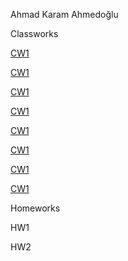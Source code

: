Ahmad Karam Ahmedoğlu

Classworks

[CW1](https://github.com/Ahmadkaramahmedoglu1/AdvancedPrograming/blob/main/CW%231%20--%20Browser%20tools/a.html)

[CW1](https://github.com/Ahmadkaramahmedoglu1/AdvancedPrograming/blob/main/CW%232%20--%20Objects%20and%20Arrays/cw2.PNG)

[CW1](https://github.com/Ahmadkaramahmedoglu1/AdvancedPrograming/blob/main/CW%233%20--%20Text%20to%20Objects/cw3%20(1).PNG)

[CW1](https://github.com/Ahmadkaramahmedoglu1/AdvancedPrograming/tree/main/CW%234%20--%20Object%20Inspector)

[CW1](https://github.com/Ahmadkaramahmedoglu1/AdvancedPrograming/blob/main/CW%235%20--%20Classes%20and%20Maps/cw5%20(1).PNG)

[CW1](https://github.com/Ahmadkaramahmedoglu1/AdvancedPrograming/blob/main/CW%236%20--%20Callback%20and%20Promise/cw6.PNG)

[CW1](https://github.com/Ahmadkaramahmedoglu1/AdvancedPrograming/blob/main/CW%237%20%E2%80%93%20Remote%20URL%20or%20Local%20file/cw7%20(1).PNG)

[CW1](https://github.com/Ahmadkaramahmedoglu1/AdvancedPrograming/tree/main/CW%238%20--%20SubtleCrypto)


Homeworks

HW1

HW2



    

